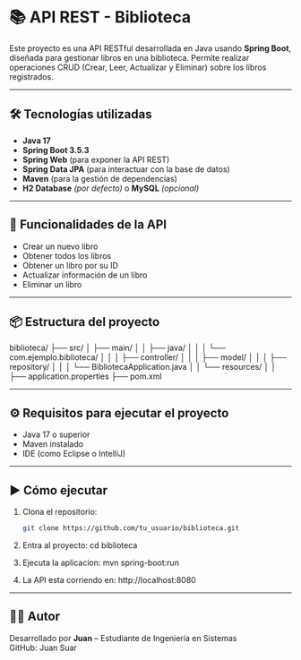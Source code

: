 # 📚 API REST - Biblioteca

Este proyecto es una API RESTful desarrollada en Java usando **Spring Boot**, diseñada para gestionar libros en una biblioteca. Permite realizar operaciones CRUD (Crear, Leer, Actualizar y Eliminar) sobre los libros registrados.

---

## 🛠 Tecnologías utilizadas

- **Java 17**
- **Spring Boot 3.5.3**
- **Spring Web** (para exponer la API REST)
- **Spring Data JPA** (para interactuar con la base de datos)
- **Maven** (para la gestión de dependencias)
- **H2 Database** *(por defecto)* o **MySQL** *(opcional)*

---

## 🚀 Funcionalidades de la API

- Crear un nuevo libro
- Obtener todos los libros
- Obtener un libro por su ID
- Actualizar información de un libro
- Eliminar un libro

---

## 📦 Estructura del proyecto

biblioteca/
├── src/
│ ├── main/
│ │ ├── java/
│ │ │ └── com.ejemplo.biblioteca/
│ │ │ ├── controller/
│ │ │ ├── model/
│ │ │ ├── repository/
│ │ │ └── BibliotecaApplication.java
│ │ └── resources/
│ │ ├── application.properties
├── pom.xml


---

## ⚙️ Requisitos para ejecutar el proyecto

- Java 17 o superior
- Maven instalado
- IDE (como Eclipse o IntelliJ)

---

## ▶️ Cómo ejecutar

1. Clona el repositorio:
   ```bash
   git clone https://github.com/tu_usuario/biblioteca.git

2. Entra al proyecto:
   cd biblioteca

3. Ejecuta la aplicacion:
   mvn spring-boot:run

4. La API esta corriendo en:
   http://localhost:8080

---

## 👨‍💻 Autor

Desarrollado por **Juan** – Estudiante de Ingeniería en Sistemas  
GitHub: Juan Suar
